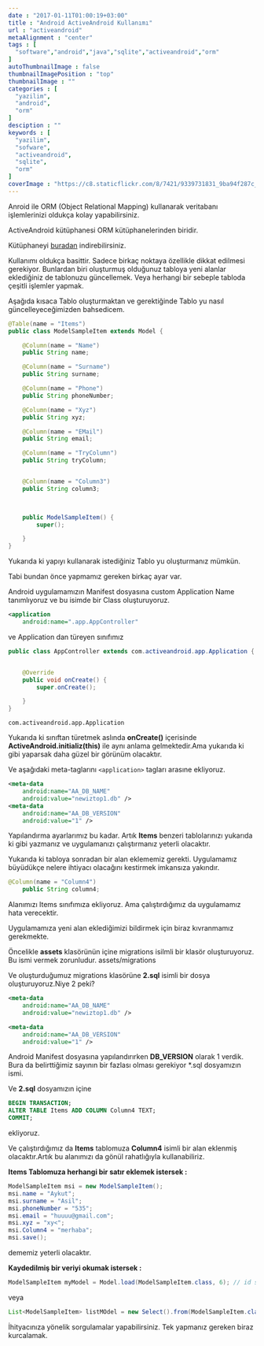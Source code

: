 ```yaml
---
date : "2017-01-11T01:00:19+03:00"
title : "Android ActiveAndroid Kullanımı"
url : "activeandroid"
metaAlignment : "center"
tags : [
  "software","android","java","sqlite","activeandroid","orm"
]
autoThumbnailImage : false
thumbnailImagePosition : "top"
thumbnailImage : ""
categories : [
  "yazilim",
  "android",
  "orm"
]
desciption : ""
keywords : [
  "yazilim",
  "sofware",
  "activeandroid",
  "sqlite",
  "orm"
]
coverImage : "https://c8.staticflickr.com/8/7421/9339731831_9ba94f287c_k.jpg"
---
```


Anroid ile ORM (Object Relational Mapping) kullanarak veritabanı işlemlerinizi oldukça kolay yapabilirsiniz.

ActiveAndroid kütüphanesi ORM kütüphanelerinden biridir.

Kütüphaneyi [buradan](https://github.com/pardom/ActiveAndroid) indirebilirsiniz.

Kullanımı oldukça basittir. Sadece birkaç noktaya özellikle dikkat edilmesi gerekiyor. Bunlardan biri oluşturmuş olduğunuz tabloya yeni alanlar eklediğiniz de tablonuzu güncellemek. Veya herhangi bir sebeple tabloda çeşitli işlemler yapmak.

Aşağıda kısaca Tablo oluşturmaktan ve gerektiğinde Tablo yu nasıl güncelleyeceğimizden bahsedicem.

```java
@Table(name = "Items")
public class ModelSampleItem extends Model {

    @Column(name = "Name")
    public String name;

    @Column(name = "Surname")
    public String surname;

    @Column(name = "Phone")
    public String phoneNumber;

    @Column(name = "Xyz")
    public String xyz;

    @Column(name = "EMail")
    public String email;

    @Column(name = "TryColumn")
    public String tryColumn;


    @Column(name = "Column3")
    public String column3;

    

    public ModelSampleItem() {
        super();

    }
}
```

Yukarıda ki yapıyı kullanarak istediğiniz Tablo yu oluşturmanız mümkün.

Tabi bundan önce yapmamız gereken birkaç ayar var.

Android uygulamamızın Manifest dosyasına custom Application Name tanımlıyoruz ve bu isimde bir Class oluşturuyoruz.

```xml
<application
    android:name=".app.AppController"
```

ve Application dan türeyen sınıfımız

```java
public class AppController extends com.activeandroid.app.Application {


    @Override
    public void onCreate() {
        super.onCreate();

    }
}
```

`com.activeandroid.app.Application`

Yukarıda ki sınıftan türetmek  aslında **onCreate()** içerisinde **ActiveAndroid.initializ(this)** ile aynı anlama gelmektedir.Ama yukarıda ki gibi yaparsak daha güzel bir görünüm olacaktır.

Ve aşağıdaki meta-taglarını `<application>` tagları arasıne ekliyoruz.

```xml
<meta-data
    android:name="AA_DB_NAME"
    android:value="newiztop1.db" />
<meta-data
    android:name="AA_DB_VERSION"
    android:value="1" />
```

Yapılandırma ayarlarımız bu kadar. Artık **Items** benzeri tablolarınızı yukarıda ki gibi yazmanız ve uygulamanızı çalıştırmanız yeterli olacaktır.

 

Yukarıda ki tabloya sonradan bir alan eklememiz gerekti. Uygulamamız büyüdükçe nelere ihtiyacı olacağını kestirmek imkansıza yakındır.

```java
@Column(name = "Column4")
    public String column4;
```

Alanımızı Items sınıfımıza ekliyoruz. Ama çalıştırdığımız da uygulamamız hata verecektir.

Uygulamamıza yeni alan eklediğimizi bildirmek için biraz kıvranmamız gerekmekte.

Öncelikle **assets** klasörünün içine migrations isilmli bir klasör oluşturuyoruz. Bu ismi vermek zorunludur. assets/migrations

Ve oluşturduğumuz migrations klasörüne **2.sql** isimli bir dosya oluşturuyoruz.Niye 2 peki?

```xml 
<meta-data
    android:name="AA_DB_NAME"
    android:value="newiztop1.db" />

<meta-data
    android:name="AA_DB_VERSION"
    android:value="1" />
```

Android Manifest dosyasına yapılandırırken **DB_VERSION** olarak 1 verdik. Bura da belirttiğimiz sayının bir fazlası olması gerekiyor *.sql dosyamızın ismi.

Ve **2.sql** dosyamızın içine

```sql
BEGIN TRANSACTION;
ALTER TABLE Items ADD COLUMN Column4 TEXT;
COMMIT;
```

ekliyoruz.

Ve çalıştırdığımız da **Items** tablomuza **Column4** isimli bir alan eklenmiş olacaktır.Artık bu alanımızı da gönül rahatlığıyla kullanabiliriz.

 

**Items Tablomuza herhangi bir satır eklemek istersek :**

```java
ModelSampleItem msi = new ModelSampleItem();
msi.name = "Aykut";
msi.surname = "Asil";
msi.phoneNumber = "535";
msi.email = "huuuu@gmail.com";
msi.xyz = "xy<";
msi.Column4 = "merhaba";
msi.save();
```
dememiz yeterli olacaktır.

 
**Kaydedilmiş bir veriyi okumak istersek :**

```java
ModelSampleItem myModel = Model.load(ModelSampleItem.class, 6); // id si 6 olan veriyi getirir
```
veya

```java
List<ModelSampleItem> listMOdel = new Select().from(ModelSampleItem.class).execute(); // Tüm verileri List şeklinde getirir.
``` 

İhityacınıza yönelik sorgulamalar yapabilirsiniz. Tek yapmanız gereken biraz kurcalamak.

